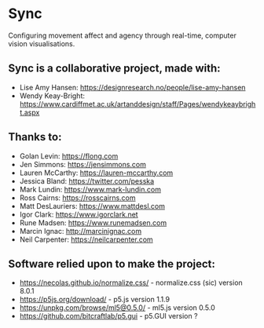 # Sync

Configuring movement affect and agency through real-time, computer vision visualisations.

## Sync is a collaborative project, made with:

- Lise Amy Hansen: <https://designresearch.no/people/lise-amy-hansen>
- Wendy Keay-Bright: <https://www.cardiffmet.ac.uk/artanddesign/staff/Pages/wendykeaybright.aspx>

## Thanks to:

- Golan Levin: <https://flong.com>
- Jen Simmons: <https://jensimmons.com>
- Lauren McCarthy: <https://lauren-mccarthy.com>
- Jessica Bland: <https://twitter.com/pesska>
- Mark Lundin: <https://www.mark-lundin.com>
- Ross Cairns: <https://rosscairns.com>
- Matt DesLauriers: <https://www.mattdesl.com>
- Igor Clark: <https://www.igorclark.net>
- Rune Madsen: <https://www.runemadsen.com>
- Marcin Ignac: <http://marcinignac.com>
- Neil Carpenter: <https://neilcarpenter.com>

## Software relied upon to make the project:

- <https://necolas.github.io/normalize.css/> - normalize.css (sic) version 8.0.1
- <https://p5js.org/download/> - p5.js version 1.1.9
- <https://unpkg.com/browse/ml5@0.5.0/> - ml5.js version 0.5.0
- <https://github.com/bitcraftlab/p5.gui> - p5.GUI version ?
